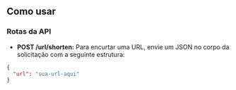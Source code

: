 ## Como usar

### Rotas da API

- **POST /url/shorten:** Para encurtar uma URL, envie um JSON no corpo da solicitação com a seguinte estrutura:

```json
{
  "url": "sua-url-aqui"
}

